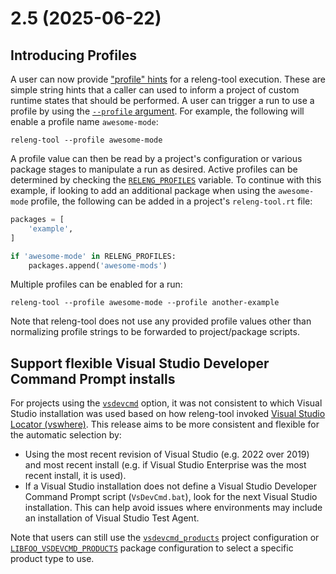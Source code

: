 # 2.5 (2025-06-22)

## Introducing Profiles

A user can now provide ["profile" hints](/guides/profiles) for a releng-tool
execution. These are simple string hints that a caller can used to inform a
project of custom runtime states that should be performed. A user can trigger
a run to use a profile by using the [`--profile` argument](arg-profile). For
example, the following will enable a profile name `awesome-mode`:

```
releng-tool --profile awesome-mode
```

A profile value can then be read by a project's configuration or various
package stages to manipulate a run as desired. Active profiles can be
determined by checking the [`RELENG_PROFILES`](env-releng-profiles) variable.
To continue with this example, if looking to add an additional package when
using the `awesome-mode` profile, the following can be added in a project's
`releng-tool.rt` file:

```python
packages = [
    'example',
]

if 'awesome-mode' in RELENG_PROFILES:
    packages.append('awesome-mods')
```

Multiple profiles can be enabled for a run:

```
releng-tool --profile awesome-mode --profile another-example
```

Note that releng-tool does not use any provided profile values other than
normalizing profile strings to be forwarded to project/package scripts.

## Support flexible Visual Studio Developer Command Prompt installs

For projects using the [`vsdevcmd`](conf-vsdevcmd) option, it was not
consistent to which Visual Studio installation was used based on how
releng-tool invoked [Visual Studio Locator (vswhere)][vswhere]. This release
aims to be more consistent and flexible for the automatic selection by:

- Using the most recent revision of Visual Studio (e.g. 2022 over 2019) and
  most recent install (e.g. if Visual Studio Enterprise was the most recent
  install, it is used).
- If a Visual Studio installation does not define a Visual Studio Developer
  Command Prompt script (`VsDevCmd.bat`), look for the next Visual Studio
  installation. This can help avoid issues where environments may include an
  installation of Visual Studio Test Agent.

Note that users can still use the [`vsdevcmd_products`](conf-vsdevcmd-products)
project configuration or [`LIBFOO_VSDEVCMD_PRODUCTS`](pkg-opt-vsdevcmd-products)
package configuration to select a specific product type to use.


[vswhere]: https://github.com/microsoft/vswhere
